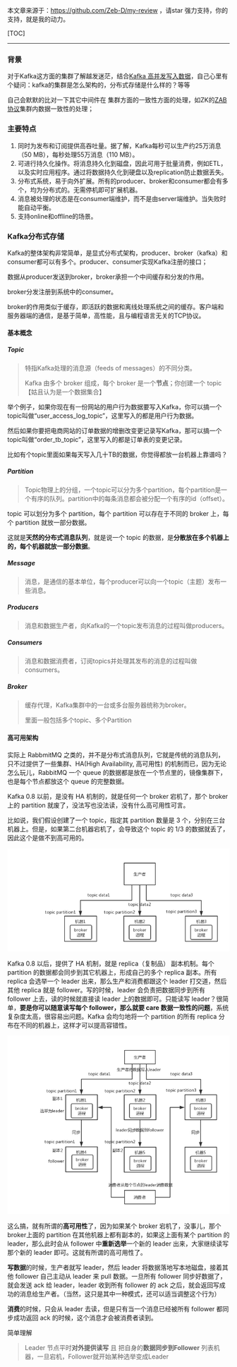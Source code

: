 本文章来源于：<https://github.com/Zeb-D/my-review> ，请star 强力支持，你的支持，就是我的动力。

[TOC]

------

### 背景

对于Kafka这方面的集群了解越发迷茫，结合[Kafka 高并发写入数据](./kafka之高并发写入分析.md)，自己心里有个疑问：kafka的集群是怎么架构的，分布式存储是什么样的？等等

自己会默默的比对一下其它中间件在 集群方面的一致性方面的处理，如ZK的[ZAB协议](../../zk/ZAB协议.md)集群内数据一致性的处理；

### 主要特点

1. 同时为发布和订阅提供高吞吐量。据了解，Kafka每秒可以生产约25万消息（50 MB），每秒处理55万消息（110 MB）。
2. 可进行持久化操作。将消息持久化到磁盘，因此可用于批量消费，例如ETL，以及实时应用程序。通过将数据持久化到硬盘以及replication防止数据丢失。
3. 分布式系统，易于向外扩展。所有的producer、broker和consumer都会有多个，均为分布式的。无需停机即可扩展机器。
4. 消息被处理的状态是在consumer端维护，而不是由server端维护。当失败时能自动平衡。
5. 支持online和offline的场景。



### Kafka分布式存储

Kafka的整体架构非常简单，是显式分布式架构，producer、broker（kafka）和consumer都可以有多个。producer、consumer实现Kafka注册的接口；

数据从producer发送到broker，broker承担一个中间缓存和分发的作用。

broker分发注册到系统中的consumer。

broker的作用类似于缓存，即活跃的数据和离线处理系统之间的缓存。客户端和服务器端的通信，是基于简单，高性能，且与编程语言无关的TCP协议。

#### 基本概念

##### Topic

> 特指Kafka处理的消息源（feeds of messages）的不同分类。
>
> Kafka 由多个 broker 组成，每个 broker 是一个**节点**；你创建一个 topic【姑且认为是一个数据集合】

举个例子，如果你现在有一份网站的用户行为数据要写入Kafka，你可以搞一个topic叫做“user_access_log_topic”，这里写入的都是用户行为数据。

然后如果你要把电商网站的订单数据的增删改变更记录写Kafka，那可以搞一个topic叫做“order_tb_topic”，这里写入的都是订单表的变更记录。

比如有个topic里面如果每天写入几十TB的数据，你觉得都放一台机器上靠谱吗？

##### Partition

> Topic物理上的分组，一个topic可以分为多个partition，每个partition是一个有序的队列。partition中的每条消息都会被分配一个有序的id（offset）。

topic 可以划分为多个 partition，每个 partition 可以存在于不同的 broker 上，每个 partition 就放一部分数据。

这就是**天然的分布式消息队列**，就是说一个 topic 的数据，是**分散放在多个机器上的，每个机器就放一部分数据**。

##### Message

> 消息，是通信的基本单位，每个producer可以向一个topic（主题）发布一些消息。

##### Producers

> 消息和数据生产者，向Kafka的一个topic发布消息的过程叫做producers。

##### Consumers

> 消息和数据消费者，订阅topics并处理其发布的消息的过程叫做consumers。

##### Broker

> 缓存代理，Kafka集群中的一台或多台服务器统称为broker。
>
> 里面一般包括多个topic、多个Partition



#### 高可用架构

实际上 RabbmitMQ 之类的，并不是分布式消息队列，它就是传统的消息队列，只不过提供了一些集群、HA(High Availability, 高可用性) 的机制而已，因为无论怎么玩儿，RabbitMQ 一个 queue 的数据都是放在一个节点里的，镜像集群下，也是每个节点都放这个 queue 的完整数据。

Kafka 0.8 以前，是没有 HA 机制的，就是任何一个 broker 宕机了，那个 broker 上的 partition 就废了，没法写也没法读，没有什么高可用性可言。

比如说，我们假设创建了一个 topic，指定其 partition 数量是 3 个，分别在三台机器上。但是，如果第二台机器宕机了，会导致这个 topic 的 1/3 的数据就丢了，因此这个是做不到高可用的。

[![kafka-before](https://github.com/doocs/advanced-java/raw/master/images/kafka-before.png)](https://github.com/doocs/advanced-java/blob/master/images/kafka-before.png)

Kafka 0.8 以后，提供了 HA 机制，就是 replica（复制品） 副本机制。每个 partition 的数据都会同步到其它机器上，形成自己的多个 replica 副本。所有 replica 会选举一个 leader 出来，那么生产和消费都跟这个 leader 打交道，然后其他 replica 就是 follower。写的时候，leader 会负责把数据同步到所有 follower 上去，读的时候就直接读 leader 上的数据即可。只能读写 leader？很简单，**要是你可以随意读写每个 follower，那么就要 care 数据一致性的问题**，系统复杂度太高，很容易出问题。Kafka 会均匀地将一个 partition 的所有 replica 分布在不同的机器上，这样才可以提高容错性。

[![kafka-after](https://github.com/doocs/advanced-java/raw/master/images/kafka-after.png)](https://github.com/doocs/advanced-java/blob/master/images/kafka-after.png)

这么搞，就有所谓的**高可用性**了，因为如果某个 broker 宕机了，没事儿，那个 broker上面的 partition 在其他机器上都有副本的，如果这上面有某个 partition 的 leader，那么此时会从 follower 中**重新选举**一个新的 leader 出来，大家继续读写那个新的 leader 即可。这就有所谓的高可用性了。

**写数据**的时候，生产者就写 leader，然后 leader 将数据落地写本地磁盘，接着其他 follower 自己主动从 leader 来 pull 数据。一旦所有 follower 同步好数据了，就会发送 ack 给 leader，leader 收到所有 follower 的 ack 之后，就会返回写成功的消息给生产者。（当然，这只是其中一种模式，还可以适当调整这个行为）

**消费**的时候，只会从 leader 去读，但是只有当一个消息已经被所有 follower 都同步成功返回 ack 的时候，这个消息才会被消费者读到。

简单理解

> Leader 节点平时**对外提供读写** 且 把自身的**数据同步到Follower** 列表机器，一旦宕机，Follower就开始某种选举变成Leader





